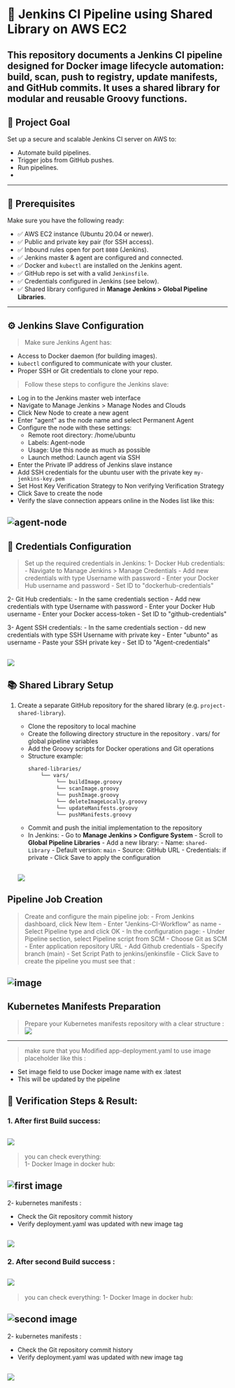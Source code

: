 # 🚀 Jenkins CI Pipeline using Shared Library on AWS EC2

This repository documents a Jenkins CI pipeline designed for Docker image lifecycle automation: build, scan, push to registry, update manifests, and GitHub commits. It uses a shared library for modular and reusable Groovy functions.
---



## 📌 Project Goal

Set up a secure and scalable Jenkins CI server on AWS to:

- Automate build pipelines.
- Trigger jobs from GitHub pushes.
- Run pipelines.
- 
---


## 🔧 Prerequisites

Make sure you have the following ready:

- ✅ AWS EC2 instance (Ubuntu 20.04 or newer).
- ✅ Public and private key pair (for SSH access).
- ✅ Inbound rules open for port `8080` (Jenkins).
- ✅ Jenkins master & agent are configured and connected.
- ✅ Docker and `kubectl` are installed on the Jenkins agent.
- ✅ GitHub repo is set with a valid `Jenkinsfile`.
- ✅ Credentials configured in Jenkins (see below).
- ✅ Shared library configured in **Manage Jenkins > Global Pipeline Libraries**.

---

## ⚙️ Jenkins Slave Configuration

> Make sure Jenkins Agent has:
- Access to Docker daemon (for building images).
- `kubectl` configured to communicate with your cluster.
- Proper SSH or Git credentials to clone your repo.

> Follow these steps to configure the Jenkins slave:
- Log in to the Jenkins master web interface
- Navigate to Manage Jenkins > Manage Nodes and Clouds
- Click New Node to create a new agent
- Enter "agent" as the node name and select Permanent Agent
- Configure the node with these settings:
    - Remote root directory: /home/ubuntu
    - Labels: Agent-node
    - Usage: Use this node as much as possible
    - Launch method: Launch agent via SSH
- Enter the Private IP address of Jenkins slave instance
- Add SSH credentials for the ubuntu user with the private key `my-jenkins-key.pem`
- Set Host Key Verification Strategy to Non verifying Verification Strategy
- Click Save to create the node
- Verify the slave connection appears online in the Nodes list like this:

![agent-node](https://github.com/Mohamedmagdy220/-CloudDevOpsProject/blob/main/Jenkins/images/agent-node.png)
---

## 🔐 Credentials Configuration
> Set up the required credentials in Jenkins:
1- Docker Hub credentials:
     - Navigate to Manage Jenkins > Manage Credentials
     - Add new credentials with type Username with password
     - Enter your Docker Hub username and password
     - Set ID to "dockerhub-credentials"

2- Git Hub credentials:
    - In the same credentials section
    - Add new credentials with type Username with password
    - Enter your Docker Hub username 
    - Enter your Docker access-token
    - Set ID to "github-credentials"
    
3- Agent SSH credentials:
    - In the same credentials section
    - dd new credentials with type SSH Username with private key
    - Enter "ubunto" as username 
    - Paste your SSH private key
    - Set ID to "Agent-credentials"

![](https://github.com/Mohamedmagdy220/-CloudDevOpsProject/blob/main/Jenkins/images/credentials.png)
---

## 📚 Shared Library Setup

1. Create a separate GitHub repository for the shared library (e.g. `project-shared-library`).
   - Clone the repository to local machine
   - Create the following directory structure in the repository
         . vars/ for global pipeline variables
   - Add the Groovy scripts for Docker operations and Git operations
   - Structure example:
        ```bash
        shared-libraries/
            └── vars/
                 └── buildImage.groovy
                 └── scanImage.groovy
                 └── pushImage.groovy
                 └── deleteImageLocally.groovy
                 └── updateManifests.groovy
                 └── pushManifests.groovy
        ```
   - Commit and push the initial implementation to the repository
   - In Jenkins:
         - Go to **Manage Jenkins > Configure System**
         - Scroll to **Global Pipeline Libraries**
         - Add a new library:
            - Name: `shared-Library`
            - Default version: `main`
            - Source: GitHub URL
            - Credentials: if private
         - Click Save to apply the configuration

   ![](https://github.com/Mohamedmagdy220/-CloudDevOpsProject/blob/main/Jenkins/images/library.png)
   ---
   
## Pipeline Job Creation
> Create and configure the main pipeline job:
    - From Jenkins dashboard, click New Item
    - Enter "Jenkins-CI-Workflow" as name
    - Select Pipeline type and click OK
    - In the configuration page:
        - Under Pipeline section, select Pipeline script from SCM
        - Choose Git as SCM
        - Enter application repository URL
        - Add Github credentials
        - Specify branch (main)
        - Set Script Path to jenkins/jenkinsfile
    - Click Save to create the pipeline
you must see that :

![image](https://github.com/Mohamedmagdy220/-CloudDevOpsProject/blob/main/Jenkins/images/after%20create%20pipeline.png)
---


## Kubernetes Manifests Preparation
> Prepare your Kubernetes manifests repository with a clear structure :
![](https://github.com/Mohamedmagdy220/-CloudDevOpsProject/blob/main/Jenkins/images/kubernetes%20files.png)
---

> make sure that you Modified app-deployment.yaml to use image placeholder like this :
   - Set image field to use Docker image name with ex :latest <tag>
   - This will be updated by the pipeline

## 📌 Verification Steps &  Result:
### 1. After first Build success:
![](https://github.com/Mohamedmagdy220/-CloudDevOpsProject/blob/main/Jenkins/images/first%20build.png)
---
> you can check everything:       
1- Docker Image in docker hub:

![first image](https://github.com/Mohamedmagdy220/-CloudDevOpsProject/blob/main/Jenkins/images/first%20pipeline.png)
---

2- kubernetes manifests :
   - Check the Git repository commit history
   - Verify deployment.yaml was updated with new image tag

![](https://github.com/Mohamedmagdy220/-CloudDevOpsProject/blob/main/Jenkins/images/image%20with%20tag%201.png)
---
   

### 2. After second Build success :
![](https://github.com/Mohamedmagdy220/-CloudDevOpsProject/blob/main/Jenkins/images/second%20build.png)
---
> you can check everything:
1- Docker Image in docker hub:

![second image](https://github.com/Mohamedmagdy220/-CloudDevOpsProject/blob/main/Jenkins/images/second%20pipeline.png)
---

2- kubernetes manifests :
   - Check the Git repository commit history
   - Verify deployment.yaml was updated with new image tag

![](https://github.com/Mohamedmagdy220/-CloudDevOpsProject/blob/main/Jenkins/images/image%20with%20tag%202.png)
---


